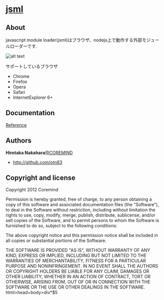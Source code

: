 
# [jsml](https://github.com/otn83)

## About
javascript module loader(jsml)はブラウザ、nodejs上で動作する外部モジュールローダーです. 

![alt text](http://coremind.jp/devDocs/jsml/jsml.png)

サポートしているブラウザ

* Chrome
* Firefox
* Opera
* Safari
* InternetExplorer 6+

## Documentation

[Reference](http://coremind.jp/devDocs/jsml/symbols/jsml.html "Reference")

## Authors

**Hirotaka Nakahara**[@COREMIND](http://coremind.jp/blog/)

+ http://github.com/otn83

## Copyright and license
Copyright 2012 Coremind

Permission is hereby granted, free of charge, to any person obtaining a copy of this software and associated documentation files (the "Software"), to deal in the Software without restriction, including without limitation the rights to use, copy, modify, merge, publish, distribute, sublicense, and/or sell copies of the Software, and to permit persons to whom the Software is furnished to do so, subject to the following conditions:

The above copyright notice and this permission notice shall be included in all copies or substantial portions of the Software.

THE SOFTWARE IS PROVIDED "AS IS", WITHOUT WARRANTY OF ANY KIND, EXPRESS OR IMPLIED, INCLUDING BUT NOT LIMITED TO THE WARRANTIES OF MERCHANTABILITY, FITNESS FOR A PARTICULAR PURPOSE AND NONINFRINGEMENT. IN NO EVENT SHALL THE AUTHORS OR COPYRIGHT HOLDERS BE LIABLE FOR ANY CLAIM, DAMAGES OR OTHER LIABILITY, WHETHER IN AN ACTION OF CONTRACT, TORT OR OTHERWISE, ARISING FROM, OUT OF OR IN CONNECTION WITH THE SOFTWARE OR THE USE OR OTHER DEALINGS IN THE SOFTWARE.
html>head+body>div*$5